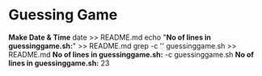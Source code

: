 # Guessing Game
**Make Date & Time**
date >> README.md
echo "**No of lines in guessinggame.sh:**" >> README.md
grep -c '' guessinggame.sh >> README.md
**No of lines in guessinggame.sh:** -c  guessinggame.sh
**No of lines in guessinggame.sh:**
23
